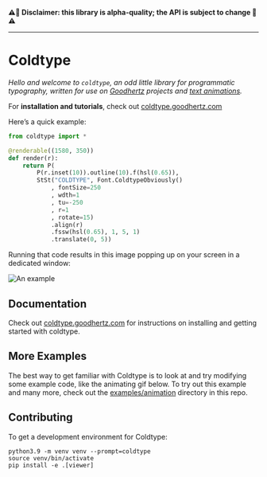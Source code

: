 __⚠️🌋 Disclaimer: this library is alpha-quality; the API is subject to change 🌋⚠️__

---

# Coldtype

_Hello and welcome to `coldtype`, an odd little library for programmatic typography, written for use on [Goodhertz](https://goodhertz.com) projects and [text animations](https://vimeo.com/robstenson)._

For __installation and tutorials__, check out [coldtype.goodhertz.com](https://coldtype.goodhertz.com)

Here’s a quick example:

```python
from coldtype import *

@renderable((1580, 350))
def render(r):
    return P(
        P(r.inset(10)).outline(10).f(hsl(0.65)),
        StSt("COLDTYPE", Font.ColdtypeObviously()
            , fontSize=250
            , wdth=1
            , tu=-250
            , r=1
            , rotate=15)
            .align(r)
            .fssw(hsl(0.65), 1, 5, 1)
            .translate(0, 5))
```

Running that code results in this image popping up on your screen in a dedicated window:

![An example](https://raw.githubusercontent.com/goodhertz/coldtype/main/examples/renders/simple_render.png)

## Documentation

Check out [coldtype.goodhertz.com](https://coldtype.goodhertz.com) for instructions on installing and getting started with coldtype.

## More Examples

The best way to get familiar with Coldtype is to look at and try modifying some example code, like the animating gif below. To try out this example and many more, check out the [examples/animation](https://github.com/goodhertz/coldtype/tree/main/examples/animations) directory in this repo.

## Contributing

To get a development environment for Coldtype:

```
python3.9 -m venv venv --prompt=coldtype
source venv/bin/activate
pip install -e .[viewer]
```